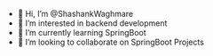 - 👋 Hi, I’m @ShashankWaghmare
- 👀 I’m interested in backend development
- 🌱 I’m currently learning SpringBoot 
- 💞️ I’m looking to collaborate on SpringBoot Projects
  

<!---
ShashankWaghmare/ShashankWaghmare is a ✨ special ✨ repository because its `README.md` (this file) appears on your GitHub profile.
You can click the Preview link to take a look at your changes.
--->
